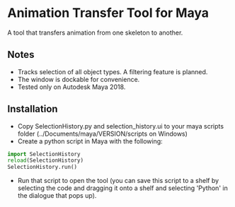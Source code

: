 # Animation Transfer Tool for Maya
A tool that transfers animation from one skeleton to another.

## Notes
  * Tracks selection of all object types. A filtering feature is planned.
  * The window is dockable for convenience.
  * Tested only on Autodesk Maya 2018.

<a name="installation"/>

## Installation
  * Copy SelectionHistory.py and selection_history.ui to your maya scripts folder (../Documents/maya/VERSION/scripts on Windows)
  * Create a python script in Maya with the following:
   ```python
   import SelectionHistory
   reload(SelectionHistory)
   SelectionHistory.run()
   ```
  * Run that script to open the tool (you can save this script to a shelf by selecting the code and dragging it onto a shelf and selecting 'Python' in the dialogue that pops up).

